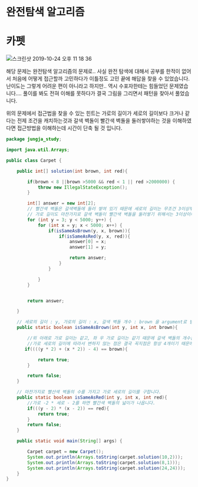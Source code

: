 # 완전탐색 알고리즘

# 카펫

![스크린샷 2019-10-24 오후 11 18 36](https://user-images.githubusercontent.com/22395934/67497018-4c896980-f6b8-11e9-869d-f05ddc292222.png)




해당 문제는 완전탐색 알고리즘의 문제로.. 사실 완전 탐색에 대해서 공부를 한적이 없어서 처음에 어떻게 접근할까 고민하다가 이틀정도 고민 끝에 해답을 찾을 수 있었습니다. 난이도는 그렇게 어려운 편이 아니라고 하지만.. 역시 수포자한테는 힘들었던 문제였습니다.... 풀이를 봐도 전혀 이해를 못하다가 결국 그림을 그리면서 패턴을 찾아서 풀었습니다.

위의 문제에서 접근법을 찾을 수 있는 힌트는 가로의 길이가 세로의 길이보다 크거나 같다는 전제 조건을 캐치하는것과 갈색 벽돌이 빨간색 벽돌을 둘러쌓야하는 것을 이해하였다면 접근방법을 이해하는데 시간이 단축 될 것 입니다.




```java
package jungja_study;

import java.util.Arrays;

public class Carpet {

    public int[] solution(int brown, int red){

        if(brown < 8 ||brown >5000 && red < 1 || red >2000000) {
            throw new IllegalStateException();
        }

        int[] answer = new int[2];
        // 빨간색 벽돌은 갈색벽돌에 둘러 쌓여 있기 때문에 세로의 길이는 무조건 3이상부터 시작한다.
        // 가로 길이도 마찬가지로 갈색 벽돌이 빨간색 벽돌을 둘러쌓기 위해서는 3이상이여 됩니다.
        for (int y = 3; y < 5000; y++) {
            for (int x = y; x < 5000; x++) {
                if(isSameAsBrown(y, x, brown)){
                    if(isSameAsRed(y, x, red)){
                        answer[0] = x;
                        answer[1] = y;

                        return answer;
                    }
                }

            }
        }


        return answer;

    }

    // 세로의 길이 : y, 가로의 길이 : x, 갈색 벽돌 개수 : brown 을 argument로 받아서 가로 세로의 길이를 구하기 위한 로직
    public static boolean isSameAsBrown(int y, int x, int brown){

        //위 아래로 가로 길이는 같고, 좌 우 가로 길이는 같기 때문에 갈색 벽돌의 개수는 아래의 식으로 구할 수 있습니다.
        //가로 세로의 길이에 따라서 변하지 않는 점은 결국 꼭지점은 항상 4개이기 때문에 -4를 해주어야 합니다.
       if((((y * 2) + (x * 2)) - 4) == brown){

            return true;
        }

        return false;
    }

    // 마찬가지로 빨산색 벽돌의 수를 가지고 가로 세로의 길이를 구합니다.
    public static boolean isSameAsRed(int y, int x, int red){
        //가로 -2 * 세로 - 2를 하면 빨간색 벽돌의 넓이가 나옵니다.
        if(((y - 2) * (x - 2)) == red){
            return true;
        }
        return false;
    }

    public static void main(String[] args) {

        Carpet carpet = new Carpet();
        System.out.println(Arrays.toString(carpet.solution(10,2)));
        System.out.println(Arrays.toString(carpet.solution(8,1)));
        System.out.println(Arrays.toString(carpet.solution(24,24)));
    }
}

```
